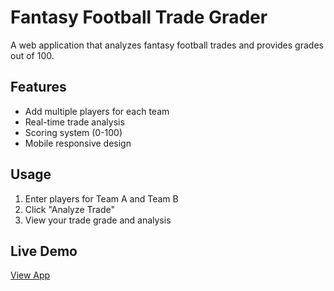 # Fantasy Football Trade Grader

A web application that analyzes fantasy football trades and provides grades out of 100.

## Features
- Add multiple players for each team
- Real-time trade analysis
- Scoring system (0-100)
- Mobile responsive design

## Usage
1. Enter players for Team A and Team B
2. Click "Analyze Trade"
3. View your trade grade and analysis

## Live Demo
[View App](https://yourusername.github.io/fantasy-trade-grader)

